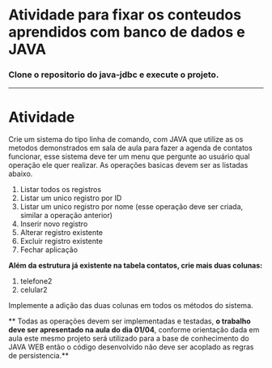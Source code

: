 # Atividade para fixar os conteudos aprendidos com banco de dados e JAVA

### Clone o repositorio do java-jdbc e execute o projeto.

___________

# Atividade

Crie um sistema do tipo linha de comando, com JAVA que utilize as os metodos demonstrados em sala de aula para fazer
a agenda de contatos funcionar, esse sistema deve ter um menu que pergunte ao usuário qual operação ele quer realizar.
As operações basicas devem ser as listadas abaixo. 

1. Listar todos os registros
2. Listar um unico registro por ID
3. Listar um unico registro por nome (esse operação deve ser criada, similar a operação anterior)
4. Inserir novo registro
5. Alterar registro existente
6. Excluir registro existente
7. Fechar aplicação

**Além da estrutura já existente na tabela contatos, crie mais duas colunas:**
1. telefone2
2. celular2

Implemente a adição das duas colunas em todos os métodos do sistema.

** Todas as operações devem ser implementadas e testadas, **o trabalho deve ser apresentado na aula do dia 01/04**, conforme orientação dada em aula este mesmo projeto será utilizado para a base de conhecimento do JAVA WEB então o código desenvolvido não deve ser acoplado as regras de persistencia.**

